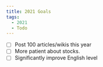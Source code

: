 ```yaml
---
title: 2021 Goals
tags:
  - 2021
  - Todo
---
```


- [ ] Post 100 articles/wikis this year
- [ ] More patient about stocks.
- [ ] Significantly improve English level
